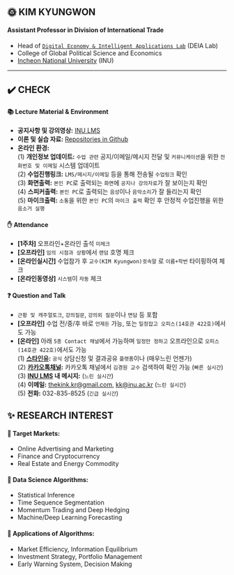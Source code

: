 ## 🌞 KIM KYUNGWON
#### Assistant Professor in Division of International Trade
- Head of [`Digital Economy & Intelligent Applications Lab`](https://sites.google.com/view/thekimk) (DEIA Lab)
- College of Global Political Science and Economics
- [Incheon National University](https://www.inu.ac.kr/mbshome/mbs/inu/index.do) (INU)
---
## ✔️ CHECK
#### 📚 Lecture Material & Environment
- **공지사항 및 강의영상:** [INU LMS](http://cyber.inu.ac.kr/)
- **이론 및 실습 자료:** [Repositories in Github](https://github.com/cheonbi?tab=repositories)
- **온라인 환경:**    
(1) **개인정보 업데이트:** `수업 관련` 공지/이메일/메시지 전달 및 `커뮤니케이션`을 위한 `전화번호 및 이메일` 시스템 업데이트    
(2) **수업진행링크:** `LMS/메시지/이메일` 등을 통해 전송될 `수업링크` 확인    
(3) **화면출력:** `본인 PC`로 출력되는 `화면`에 `공지나 강의자료`가 잘 보이는지 확인    
(4) **스피커출력:** `본인 PC`로 출력되는 `음성`이나 `음악소리`가 잘 들리는지 확인    
(5) **마이크출력:** `소통`을 위한 `본인 PC`의 `마이크 출력` 확인 후 안정적 수업진행을 위한 `음소거 실행`    

#### ✋ Attendance
- **[1주차]** 오프라인+온라인 출석 `미체크`
- **[오프라인]** `임의 시점과 상황`에서 `랜덤` 호명 체크
- **[온라인실시간]** 수업참가 후 `교수(KIM Kyungwon)귓속말` 로 `이름+학번` 타이핑하여 체크
- **[온라인동영상]** `시스템`이 `자동` 체크

#### ❓ Question and Talk    
- `근황 및 캐주얼토크`, `강의질문`, `강의외 질문`이나 `면담` 등 포함    
- **[오프라인]** 수업 전/중/후 바로 `언제든` 가능, 또는 `일정잡고 오피스(14호관 422호)`에서도 가능    
- **[온라인]** 아래 `5종 Contact 채널`에서 가능하며 `일정만 정하고` 오프라인으로 `오피스(14호관 422호)`에서도 가능    
(1) **[스타인유](https://starinu.inu.ac.kr/index.do):** `공식` 상담신청 및 결과공유 `플랫폼`이나 (매우느린 언젠가)    
(2) **[카카오톡채널](http://pf.kakao.com/_Exfqqb):** 카카오톡 채널에서 `김경원 교수` 검색하여 확인 가능 (`빠른 실시간`)    
(3) **[INU LMS](http://cyber.inu.ac.kr/) 내 메시지:** (`느린 실시간`)         
(4) **이메일:** thekink.kr@gmail.com, kk@inu.ac.kr (`느린 실시간`)        
(5) **전화:** 032-835-8525 (`긴급 실시간`)        

## ✨ RESEARCH INTEREST
#### 🏢 Target Markets:
- Online Advertising and Marketing
- Finance and Cryptocurrency
- Real Estate and Energy Commodity
#### 🔭 Data Science Algorithms:
- Statistical Inference
- Time Sequence Segmentation
- Momentum Trading and Deep Hedging
- Machine/Deep Learning Forecasting
#### 🌠 Applications of Algorithms:
- Market Efficiency, Information Equilibrium
- Investment Strategy, Portfolio Management
- Early Warning System, Decision Making

<!--[<img src='https://cdn.jsdelivr.net/npm/simple-icons@3.0.1/icons/github.svg' alt='github' height='40'>](https://github.com/cheonbi)  [<img src='https://cdn.jsdelivr.net/npm/simple-icons@3.0.1/icons/youtube.svg' alt='YouTube' height='40'>](https://www.youtube.com/channel/thekimk)  -->
